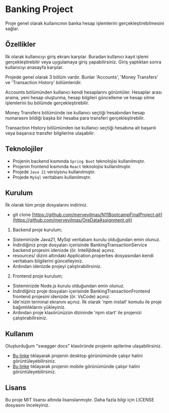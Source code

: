 # Banking Project

Proje genel olarak kullanıcının banka hesap işlemlerini gerçekleştirebilmesini sağlar.

## Özellikler
İlk olarak kullanıcıyı giriş ekranı karşılar. Buradan kullanıcı kayıt işlemi gerçekleştirebilir veya uygulamaya giriş yapabilirsiniz. Giriş yaptıktan sonra kullanıcıyı anasayfa karşılar.

Projede genel olarak 3 bölüm vardır. Bunlar 'Accounts', 'Money Transfers' ve 'Transaction History' bölümleridir.

Accounts bölümünden kullanıcı kendi hesaplarını görüntüler. Hesaplar arası arama, yeni hesap oluşturma, hesap bilgileri güncelleme ve hesap silme işlemlerini bu bölümde gerçekleştirebilir.

Money Transfers bölümünde ise kullanıcı seçtiği hesabından hesap numarasını bildiği başka bir hesaba para transferi gerçekleştirebilir.

Transaction History bölümünden ise kullanıcı seçtiği hesabına ait başarılı veya başarısız transfer bilgilerine ulaşabilir.

## Teknolojiler
* Projenin backend kısmında `Spring Boot` teknolojisi kullanılmıştır.
* Projenin frontend kısmında `React` teknolojisi kullanılmıştır.
* Projede `Java 21` versiyonu kullanılmıştır.
* Projede `MySql` veritabanı kullanılmıştır.

## Kurulum
İlk olarak tüm proje dosyalarını indiriniz.
- git clone [https://github.com/merveyilmas/N11BootcampFinalProject.git](https://github.com/merveyilmas/OreDataAssignment.git)
1. Backend proje kurulum;
  - Sisteminizde Java21, MySql veritabanı kurulu olduğundan emin olunuz.
  - İndirdiğiniz proje dosyaları içerisinde BankingTransactionService backend projesini idenizde (ör. IntellijIdea) açınız.
  - resources/ dizini altındaki Application.properties dosyasından kendi veritabanı bilgilerini güncelleyiniz.
  - Ardından idenizde projeyi çalıştırabilirsiniz.
2.  Frontend proje kurulum;
  - Sisteminizde Node.js kurulu olduğundan emin olunuz.
  - İndirdiğiniz proje dosyaları içerisinde BankingTransactionFrontend frontend projesini idenizde (ör. VsCode) açınız.
  - Ide'nizin terminal ekranını açınız. İlk olarak 'npm install' komutu ile proje bağımlılıklarını yükleyiniz.
  - Ardından proje klasörünüzün dizininde 'npm start' ile projenizi çalıştırabilirsiniz.

## Kullanım
Oluşturduğum "swagger docs" klasöründe projenin apilerine ulaşabilirsiniz. 
- [Bu linke](https://drive.google.com/file/d/1zGXXBI9X5-WrQiR9xq6_KfKuVQDZatII/view?usp=sharing) tıklayarak projenin desktop görünümünde çalışır halini görüntüleyebilirsiniz.
- [Bu linke]([https://drive.google.com/file/d/1l8ojWyygxOSZ9cgfM5i6eNv9YEiBwUcZ/view?usp=sharing]) tıklayarak projenin mobile görünümünde çalışır halini görüntüleyebilirsiniz.

## Lisans
Bu proje MIT lisansı altında lisanslanmıştır. Daha fazla bilgi için LICENSE dosyasını inceleyiniz.
